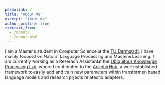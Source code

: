 ```yaml
---
permalink: /
title: "About Me"
excerpt: "About me"
author_profile: true
redirect_from: 
  - /about/
  - /about.html
---
```


I am a Master's student in Computer Science at the [TU Darmstadt](https://www.tu-darmstadt.de/index.en.jsp). I have mainly focused on Natural Language Processing and Machine Learning. I am currently working as a Reserach Assistantat the [Ubiquitous Knowledge Processing Lab](https://www.informatik.tu-darmstadt.de/ukp/ukp_home/index.en.jsp), where I contributed to the [AdapterHub](https://adapterhub.ml/), a well-established framework to easily add and train new parameters within transformer-based language models and research prjects related to adapters.